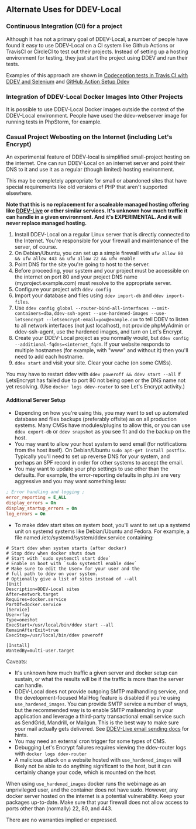 ## Alternate Uses for DDEV-Local

### Continuous Integration (CI) for a project

Although it has not a primary goal of DDEV-Local, a number of people have found it easy to use DDEV-Local on a CI system like Github Actions or TravisCI or CircleCI to test out their projects. Instead of setting up a hosting environment for testing, they just start the project using DDEV and run their tests.

Examples of this approach are shown in [Codeception tests in Travis CI with DDEV and Selenium](https://dev.to/tomasnorre/codeception-tests-in-travis-ci-with-ddev-and-selenium-1607) and [GitHub Action Setup Ddev](https://github.com/jonaseberle/github-action-setup-ddev)

### Integration of DDEV-Local Docker Images Into Other Projects

It is possible to use DDEV-Local Docker images outside the context of the DDEV-Local environment. People have used the ddev-webserver image for running tests in PhpStorm, for example.

### Casual Project Webosting on the Internet (including Let's Encrypt)

An experimental feature of DDEV-local is simplified small-project hosting on the internet. One can run DDEV-Local on an internet server and point their DNS to it and use it as a regular (though limited) hosting environment.

This may be completely appropriate for small or abandoned sites that have special requirements like old versions of PHP that aren't supported elsewhere.

**Note that this is no replacement for a scaleable managed hosting offering like [DDEV-Live](https://www.ddev.com/ddev-live/) or other similar services. It's unknown how much traffic it can handle in a given environment. And it's EXPERIMENTAL. And it will never replace managed hosting.**

1. Install DDEV-Local on a regular Linux server that is directly connected to the Internet. You're responsible for your firewall and maintenance of the server, of course.  
2. On Debian/Ubuntu, you can set up a simple firewall with `ufw allow 80 && ufw allow 443 && ufw allow 22 && ufw enable`
3. Point DNS for the site you're going to host to the server.
4. Before proceeding, your system and your project must be accessible on the internet on port 80 and your project DNS name (myproject.example.com) must resolve to the appropriate server.
5. Configure your project with `ddev config`
6. Import your database and files using `ddev import-db` and `ddev import-files`.
7. Use `ddev config global --router-bind-all-interfaces --omit-containers=dba,ddev-ssh-agent --use-hardened-images --use-letsencrypt --letsencrypt-email=you@example.com` to tell DDEV to listen to all network interfaces (not just localhost), not provide phpMyAdmin or ddev-ssh-agent, use the hardened images, and turn on Let's Encrypt.
8. Create your DDEV-Local project as you normally would, but `ddev config --additional-fqdns=<internet_fqdn`. If your website responds to multiple hostnames (for example, with "www" and without it) then you'll need to add each hostname.
9. `ddev start` and visit your site. Clear your cache (on some CMSs).

You may have to restart ddev with `ddev poweroff && ddev start --all` if LetsEncrypt has failed due to port 80 not being open or the DNS name not yet resolving. (Use `docker logs ddev-router` to see Let's Encrypt activity.)

#### Additional Server Setup

* Depending on how you're using this, you may want to set up automated database and files backups (preferably offsite) as on all production systems. Many CMSs have modules/plugins to allow this, or you can use `ddev export-db` or `ddev snapshot` as you see fit and do the backup on the host.
* You may want to allow your host system to send email (for notifications from the host itself). On Debian/Ubuntu `sudo apt-get install postfix`. Typically you'll need to set up reverse DNS for your system, and perhaps an SPF record in order for other systems to accept the email.
* You may want to update your php settings to use other than the defaults. For example, the error-reporting defaults in php.ini are very aggressive and you may want something less:

```ini
; Error handling and logging ;
error_reporting = E_ALL
display_errors = On
display_startup_errors = On
log_errors = On
```

* To make ddev start sites on system boot, you'll want to set up a systemd unit on systemd systems like Debian/Ubuntu and Fedora. For example, a file named /etc/systemd/system/ddev.service containing:

```
# Start ddev when system starts (after docker)
# Stop ddev when docker shuts down
# Start with `sudo systemctl start ddev`
# Enable on boot with `sudo systemctl enable ddev`
# Make sure to edit the User= for your user and the
# full path to ddev on your system.
# Optionally give a list of sites instead of --all
[Unit]
Description=DDEV-Local sites
After=network.target
Requires=docker.service
PartOf=docker.service
[Service]
User=rfay
Type=oneshot
ExecStart=/usr/local/bin/ddev start --all
RemainAfterExit=true
ExecStop=/usr/local/bin/ddev poweroff

[Install]
WantedBy=multi-user.target
```

Caveats:

* It's unknown how much traffic a given server and docker setup can sustain, or what the results will be if the traffic is more than the server can handle.
* DDEV-Local does not provide outgoing SMTP mailhandling service, and the development-focused MailHog feature is disabled if you're using `use_hardened_images`. You can provide SMTP service a number of ways, but the recommended way is to enable SMTP mailsending in your application and leverage a third-party transactional email service such as SendGrid, Mandrill, or Mailgun. This is the best way to make sure your mail actually gets delivered. See [DDEV-Live email sending docs](https://docs.ddev.com/services/#email) for hints.
* You may need an external cron trigger for some types of CMS.
* Debugging Let's Encrypt failures requires viewing the ddev-router logs with `docker logs ddev-router`
* A malicious attack on a website hosted with `use_hardened_images` will likely not be able to do anything significant to the host, but it can certainly change your code, which is mounted on the host.

When using `use_hardened_images` docker runs the webimage as an unprivileged user, and the container does not have sudo. However, any docker server hosted on the internet is a potential vulnerability. Keep your packages up-to-date. Make sure that your firewall does not allow access to ports other than (normally) 22, 80, and 443.

There are no warranties implied or expressed.
